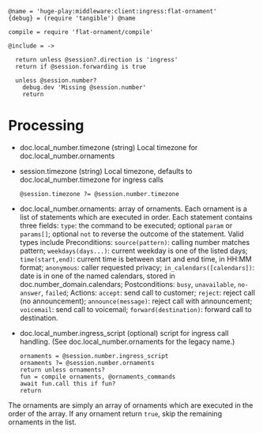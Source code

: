     @name = 'huge-play:middleware:client:ingress:flat-ornament'
    {debug} = (require 'tangible') @name

    compile = require 'flat-ornament/compile'

    @include = ->

      return unless @session?.direction is 'ingress'
      return if @session.forwarding is true

      unless @session.number?
        debug.dev 'Missing @session.number'
        return

Processing
==========

* doc.local_number.timezone (string) Local timezone for doc.local_number.ornaments
* session.timezone (string) Local timezone, defaults to doc.local_number.timezone for ingress calls

      @session.timezone ?= @session.number.timezone

* doc.local_number.ornaments: array of ornaments. Each ornament is a list of statements which are executed in order. Each statement contains three fields: `type`: the command to be executed; optional `param` or `params[]`; optional `not` to reverse the outcome of the statement. Valid types include Preconditions: `source(pattern)`: calling number matches pattern; `weekdays(days...)`: current weekday is one of the listed days; `time(start,end)`: current time is between start and end time, in HH:MM format; `anonymous`: caller requested privacy; `in_calendars([calendars])`: date is in one of the named calendars, stored in doc.number_domain.calendars; Postconditions: `busy`, `unavailable`, `no-answer`, `failed`; Actions: `accept`: send call to customer; `reject`: reject call (no announcement); `announce(message)`: reject call with announcement; `voicemail`: send call to voicemail; `forward(destination)`: forward call to destination.
* doc.local_number.ingress_script (optional) script for ingress call handling. (See doc.local_number.ornaments for the legacy name.)

      ornaments = @session.number.ingress_script
      ornaments ?= @session.number.ornaments
      return unless ornaments?
      fun = compile ornaments, @ornaments_commands
      await fun.call this if fun?
      return

The ornaments are simply an array of ornaments which are executed in the order of the array.
If any ornament return `true`, skip the remaining ornaments in the list.
